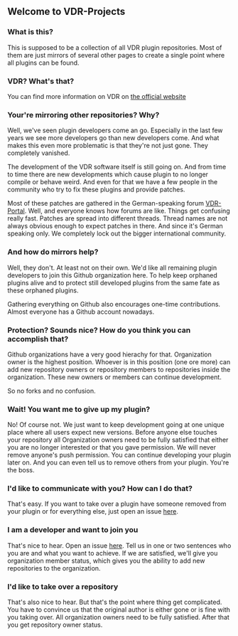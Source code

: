 ## Welcome to VDR-Projects

### What is this?
This is supposed to be a collection of all VDR plugin repositories. Most of them are just mirrors of several other pages to create a single point where all plugins can be found.

### VDR? What's that?
You can find more information on VDR on [the official website](http://tvdr.de)

### Your're mirroring other repositories? Why?
Well, we've seen plugin developers come an go. Especially in the last few years we see more developers go than new developers come. And what makes this even more problematic is that they're not just gone. They completely vanished.

The development of the VDR software itself is still going on. And from time to time there are new developments which cause plugin to no longer compile or behave weird. And even for that we have a few people in the community who try to fix these plugins and provide patches.

Most of these patches are gathered in the German-speaking forum [VDR-Portal](http://vdr-portal.de). Well, and everyone knows how forums are like. Things get confusing really fast. Patches are spread into different threads. Thread names are not always obvious enough to expect patches in there. And since it's German speaking only. We completely lock out the bigger international community.

### And how do mirrors help?
Well, they don't. At least not on their own. We'd like all remaining plugin developers to join this Github organization here. To help keep orphaned plugins alive and to protect still developed plugins from the same fate as these orphaned plugins.

Gathering everything on Github also encourages one-time contributions. Almost everyone has a Github account nowadays.

### Protection? Sounds nice? How do you think you can accomplish that?
Github organizations have a very good hierachy for that. Organization owner is the highest position. Whoever is in this position (one ore more) can add new repository owners or repository members to repositories inside the organization. These new owners or members can continue development.

So no forks and no confusion.

### Wait! You want me to give up my plugin?
No! Of course not. We just want to keep development going at one unique place where all users expect new versions. Before anyone else touches your repository all Organization owners need to be fully satisfied that either you are no longer interested or that you gave permission. We will never remove anyone's push permission. You can continue developing your plugin later on. And you can even tell us to remove others from your plugin. You're the boss.

### I'd like to communicate with you? How can I do that?
That's easy. If you want to take over a plugin have someone removed from your plugin or for everything else, just open an issue [here](https://github.com/vdr-projects/vdr-projects.github.io/issues).

### I am a developer and want to join you
That's nice to hear. Open an issue [here](https://github.com/vdr-projects/vdr-projects.github.io/issues). Tell us in one or two sentences who you are and what you want to achieve. If we are satisfied, we'll give you organization member status, which gives you the ability to add new repositories to the organization.

### I'd like to take over a repository
That's also nice to hear. But that's the point where thing get complicated. You have to convince us that the original author is either gone or is fine with you taking over. All organization owners need to be fully satisfied. After that you get repository owner status.
